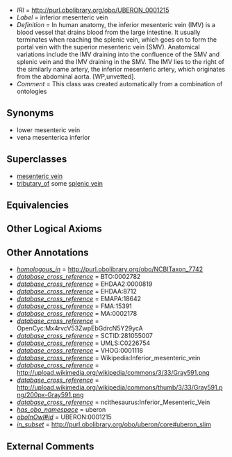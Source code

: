  * *IRI* = http://purl.obolibrary.org/obo/UBERON_0001215
 * *Label* = inferior mesenteric vein
 * *Definition* = In human anatomy, the inferior mesenteric vein (IMV) is a blood vessel that drains blood from the large intestine. It usually terminates when reaching the splenic vein, which goes on to form the portal vein with the superior mesenteric vein (SMV). Anatomical variations include the IMV draining into the confluence of the SMV and splenic vein and the IMV draining in the SMV. The IMV lies to the right of the similarly name artery, the inferior mesenteric artery, which originates from the abdominal aorta. [WP,unvetted].
 * *Comment* = This class was created automatically from a combination of ontologies

## Synonyms

 * lower mesenteric vein
 * vena mesenterica inferior

## Superclasses

 * [mesenteric vein](../../UBERON/17/UBERON_0005617.md)
 * [tributary_of](../../core#tributary/of/core#tributary_of.md) some [splenic vein](../../UBERON/13/UBERON_0003713.md)

## Equivalencies


## Other Logical Axioms


## Other Annotations

 * *[homologous_in](../../core#homologous/in/core#homologous_in.md)* = http://purl.obolibrary.org/obo/NCBITaxon_7742
 * *[database_cross_reference](../../ef/oboInOwl#hasDbXref.md)* = BTO:0002782
 * *[database_cross_reference](../../ef/oboInOwl#hasDbXref.md)* = EHDAA2:0000819
 * *[database_cross_reference](../../ef/oboInOwl#hasDbXref.md)* = EHDAA:8712
 * *[database_cross_reference](../../ef/oboInOwl#hasDbXref.md)* = EMAPA:18642
 * *[database_cross_reference](../../ef/oboInOwl#hasDbXref.md)* = FMA:15391
 * *[database_cross_reference](../../ef/oboInOwl#hasDbXref.md)* = MA:0002178
 * *[database_cross_reference](../../ef/oboInOwl#hasDbXref.md)* = OpenCyc:Mx4rvcV53ZwpEbGdrcN5Y29ycA
 * *[database_cross_reference](../../ef/oboInOwl#hasDbXref.md)* = SCTID:281055007
 * *[database_cross_reference](../../ef/oboInOwl#hasDbXref.md)* = UMLS:C0226754
 * *[database_cross_reference](../../ef/oboInOwl#hasDbXref.md)* = VHOG:0001118
 * *[database_cross_reference](../../ef/oboInOwl#hasDbXref.md)* = Wikipedia:Inferior_mesenteric_vein
 * *[database_cross_reference](../../ef/oboInOwl#hasDbXref.md)* = http://upload.wikimedia.org/wikipedia/commons/3/33/Gray591.png
 * *[database_cross_reference](../../ef/oboInOwl#hasDbXref.md)* = http://upload.wikimedia.org/wikipedia/commons/thumb/3/33/Gray591.png/200px-Gray591.png
 * *[database_cross_reference](../../ef/oboInOwl#hasDbXref.md)* = ncithesaurus:Inferior_Mesenteric_Vein
 * *[has_obo_namespace](../../ce/oboInOwl#hasOBONamespace.md)* = uberon
 * *[oboInOwl#id](../../id/oboInOwl#id.md)* = UBERON:0001215
 * *[in_subset](../../et/oboInOwl#inSubset.md)* = http://purl.obolibrary.org/obo/uberon/core#uberon_slim

## External Comments

